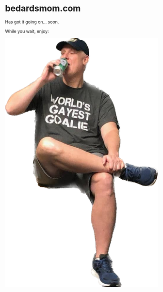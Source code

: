 # bedardsmom.com
Has got it going on... soon.

While you wait, enjoy:

![Enjoy While You Wait](https://raw.githubusercontent.com/peteyli/bedardsmom.com/main/bedardsmom-placeholder.png)
